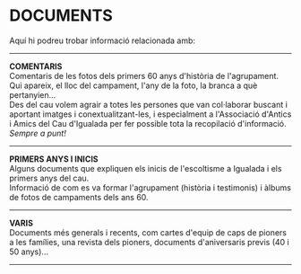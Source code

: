 # DOCUMENTS
Aquí hi podreu trobar informació relacionada amb:

 
 ---------------
 **COMENTARIS**\
Comentaris de les fotos dels primers 60 anys d'història de l'agrupament.\
Qui apareix, el lloc del campament, l'any de la foto, la branca a què pertanyien...\
Des del cau volem agrair a totes les persones que van col·laborar buscant i aportant imatges i conextualitzant-les, i especialment a l'Associació d'Antics i Amics del Cau d'Igualada per fer possible tota la recopilació d'informació.\
*Sempre a punt!*

--------------------------
**PRIMERS ANYS I INICIS**\
Alguns documents que expliquen els inicis de l'escoltisme a Igualada i els primers anys del cau.\
Informació de com es va formar l'agrupament (història i testimonis) i àlbums de fotos de campaments dels ans 60.

-----------
**VARIS**\
Documents més generals i recents, com cartes d'equip de caps de pioners a les famílies, una revista dels pioners, documents d'aniversaris previs (40 i 50 anys)...

-----------
